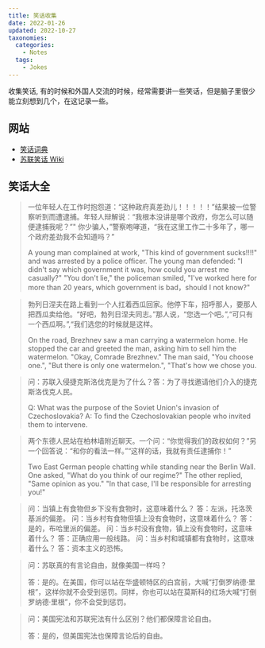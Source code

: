 ```yaml
---
title: 笑话收集
date: 2022-01-26
updated: 2022-10-27
taxonomies:
  categories:
    - Notes
  tags:
    - Jokes
---
```


收集笑话, 有的时候和外国人交流的时候，经常需要讲一些笑话，但是脑子里很少能立刻想到几个，在这记录一些。

<!-- more -->

## 网站

- [笑话词典](http://xiaohua.cidiancn.com/leng/)
- [苏联笑话 Wiki](https://en.wikipedia.org/wiki/Russian_political_jokes)

## 笑话大全

> 一位年轻人在工作时抱怨道：“这种政府真差劲儿！！！！！”结果被一位警察听到而遭逮捕。年轻人辩解说：“我根本没讲是哪个政府，你怎么可以随便逮捕我呢？”" 你少骗人，”警察咆哮道，“我在这里工作二十多年了，哪一个政府差劲我不会知道吗？”
>
> A young man complained at work, "This kind of government sucks!!!!" and was arrested by a police officer. The young man defended: "I didn't say which government it was, how could you arrest me casually?" "You don't lie," the policeman smiled, "I've worked here for more than 20 years, which government is bad，should I not know?"

> 勃列日涅夫在路上看到一个人扛着西瓜回家。他停下车，招呼那人，要那人把西瓜卖给他。“好吧，勃列日涅夫同志。”那人说，“您选一个吧。”,“可只有一个西瓜啊。”,“我们选您的时候就是这样。
>
> On the road, Brezhnev saw a man carrying a watermelon home. He stopped the car and greeted the man, asking him to sell him the watermelon. "Okay, Comrade Brezhnev." The man said, "You choose one.", "But there is only one watermelon.", "That's how we chose you.

> 问：苏联入侵捷克斯洛伐克是为了什么？答：为了寻找邀请他们介入的捷克斯洛伐克人民。
>
> Q: What was the purpose of the Soviet Union's invasion of Czechoslovakia? A: To find the Czechoslovakian people who invited them to intervene.

> 两个东德人民站在柏林墙附近聊天。一个问：“你觉得我们的政权如何？”另一个回答说：“和你的看法一样。”“这样的话，我就有责任逮捕你！”
>
> Two East German people chatting while standing near the Berlin Wall. One asked, "What do you think of our regime?" The other replied, "Same opinion as you." "In that case, I'll be responsible for arresting you!"

> 问：当镇上有食物但乡下没有食物时，这意味着什么？
> 答：左派，托洛茨基派的偏差。
> 问：当乡村有食物但镇上没有食物时，这意味着什么？
> 答：是的，布哈里派的偏差。
> 问：当乡村没有食物，镇上没有食物时，这意味着什么？
> 答：正确应用一般线路。
> 问：当乡村和城镇都有食物时，这意味着什么？
> 答：资本主义的恐怖。

> 问：苏联真的有言论自由，就像美国一样吗？
>
> 答：是的。在美国，你可以站在华盛顿特区的白宫前，大喊“打倒罗纳德·里根”，这样你就不会受到惩罚。同样，你也可以站在莫斯科的红场大喊“打倒罗纳德·里根”，你不会受到惩罚。

> 问：美国宪法和苏联宪法有什么区别？他们都保障言论自由。
>
> 答：是的，但美国宪法也保障言论后的自由。
